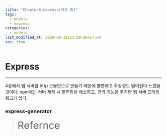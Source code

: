 ```yaml
---
title: "Chapter6 express(작성 중)"
tags:
  - nodejs
  - express
categories:
  - nodejs
last_modified_at: 2020-08-12T13:00:00+17:00
toc: true
---
```

<script type="text/javascript"
src="https://cdn.mathjax.org/mathjax/latest/MathJax.js?config=TeX-AMS_HTML">
</script>

# Express
***
4장에서 웹 서버를 http 모듈만으로 만들기 때문에 불편하고 확장성도 떨어진다 느꼈을 것이다.
npm에는 서버 제작 시 불편함을 해소하고, 편의 기능을 추가한 웹 서버 프레임워크가 있다.


### express-generator


><font size="6">Refernce</font><br>
